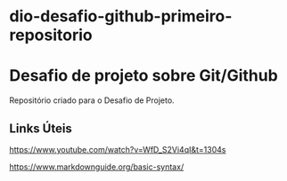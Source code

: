 # dio-desafio-github-primeiro-repositorio
# Desafio de projeto sobre Git/Github
Repositório criado para o Desafio de Projeto.
## Links Úteis
https://www.youtube.com/watch?v=WfD_S2Vi4qI&t=1304s

https://www.markdownguide.org/basic-syntax/
